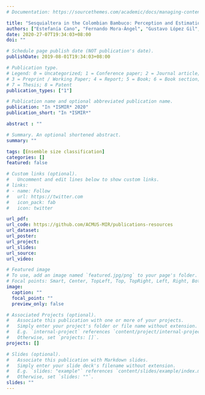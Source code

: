 ```yaml
---
# Documentation: https://sourcethemes.com/academic/docs/managing-content/

title: "Sesquialtera in the Colombian Bambuco: Perception and Estimation of Beat and Meter"
authors: ["Estefanía Cano", "Fernando Mora-Ángel", "Gustavo López Gil", "José R. Zapata", "Antonio Escamilla", "Juan Fernando Alzate Londoño", "Moisés Betancur Peláez"]
date: 2020-27-07T19:34:03+08:00
doi: ""

# Schedule page publish date (NOT publication's date).
publishDate: 2019-08-01T19:34:03+08:00

# Publication type.
# Legend: 0 = Uncategorized; 1 = Conference paper; 2 = Journal article;
# 3 = Preprint / Working Paper; 4 = Report; 5 = Book; 6 = Book section;
# 7 = Thesis; 8 = Patent
publication_types: ["1"]

# Publication name and optional abbreviated publication name.
publication: "In *ISMIR* 2020"
publication_short: "In *ISMIR*"

abstract : ""

# Summary. An optional shortened abstract.
summary: ""

tags: [Ensemble size classification]
categories: []
featured: false

# Custom links (optional).
#   Uncomment and edit lines below to show custom links.
# links:
# - name: Follow
#   url: https://twitter.com
#   icon_pack: fab
#   icon: twitter

url_pdf:
url_code: https://github.com/ACMUS-MIR/publications-resources
url_dataset:
url_poster:
url_project:
url_slides:
url_source:
url_video:

# Featured image
# To use, add an image named `featured.jpg/png` to your page's folder. 
# Focal points: Smart, Center, TopLeft, Top, TopRight, Left, Right, BottomLeft, Bottom, BottomRight.
image:
  caption: ""
  focal_point: ""
  preview_only: false

# Associated Projects (optional).
#   Associate this publication with one or more of your projects.
#   Simply enter your project's folder or file name without extension.
#   E.g. `internal-project` references `content/project/internal-project/index.md`.
#   Otherwise, set `projects: []`.
projects: []

# Slides (optional).
#   Associate this publication with Markdown slides.
#   Simply enter your slide deck's filename without extension.
#   E.g. `slides: "example"` references `content/slides/example/index.md`.
#   Otherwise, set `slides: ""`.
slides: ""
---
```

